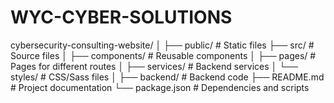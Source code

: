 # WYC-CYBER-SOLUTIONS
cybersecurity-consulting-website/
│
├── public/             # Static files
├── src/                # Source files
│   ├── components/     # Reusable components
│   ├── pages/          # Pages for different routes
│   ├── services/       # Backend services
│   └── styles/         # CSS/Sass files
│
├── backend/            # Backend code
├── README.md           # Project documentation
└── package.json        # Dependencies and scripts
